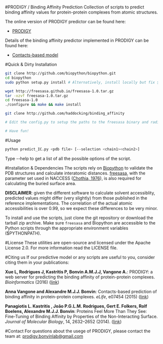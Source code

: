 #PRODIGY / Binding Affinity Prediction 
Collection of scripts to predict binding affinity values
for protein-protein complexes from atomic structures.

The online version of PRODIGY predictor can be found here:
* [PRODIGY](http://milou.science.uu.nl/services/PRODIGY/)

Details of the binding affinity predictor implemented in PRODIGY can be found here:
* [Contacts-based model](http://www.ncbi.nlm.nih.gov/pubmed/26193119)

#Quick & Dirty Installation
```bash
git clone http://github.com/biopython/biopython.git
cd biopython
sudo python setup.py install # Alternatively, install locally but fix $PYTHONPATH

wget http://freesasa.github.io/freesasa-1.0.tar.gz
tar -xzvf freesasa-1.0.tar.gz
cd freesasa-1.0
./configure && make && make install

git clone http://github.com/haddocking/binding_affinity

# Edit the config.py to setup the paths to the freesasa binary and radii files

# Have fun!
```

#Usage

```bash
python predict_IC.py <pdb file> [--selection <chain1><chain2>]
```

Type --help to get a list of all the possible options of the script.

#Installation & Dependencies
The scripts rely on [Biopython](www.biopython.org) to validate the PDB structures and calculate
interatomic distances. [freesasa](https://github.com/mittinatten/freesasa), with the parameter
set used in NACCESS ([Chothia, 1976](http://www.ncbi.nlm.nih.gov/pubmed/994183)), is also
required for calculating the buried surface area.

**DISCLAIMER**: given the different software to calculate solvent accessiblity, predicted
values might differ (very slightly) from those published in the reference implementations.
The correlation of the actual atomic accessibilities is over 0.99, so we expect these
differences to be very minor.

To install and use the scripts, just clone the git repository or download the tarball zip
archive. Make sure `freesasa` and Biopython are accessible to the Python scripts
through the appropriate environment variables ($PYTHONPATH).

#License
These utilities are open-source and licensed under the Apache License 2.0. For more information
read the LICENSE file.

#Citing us
If our predictive model or any scripts are useful to you, consider citing them in your
publications:

**Xue L, Rodrigues J, Kastritis P, Bonvin A.M.J.J, Vangone A.**: PRODIGY: a web server for predicting the binding affinity of protein-protein complexes. *Bioinformatics* (2016) ([link](http://bioinformatics.oxfordjournals.org/content/early/2016/08/27/bioinformatics.btw514))

**Anna Vangone and Alexandre M.J.J. Bonvin**: Contacts-based prediction of binding affinity in protein-protein complexes. *eLife*, e07454 (2015) ([link](http://www.ncbi.nlm.nih.gov/pubmed/26193119))

**Panagiotis L. Kastritis , João P.G.L.M. Rodrigues, Gert E. Folkers, Rolf Boelens, Alexandre M.J.J. Bonvin**: Proteins Feel More Than They See: Fine-Tuning of Binding Affinity by Properties of the Non-Interacting Surface. *Journal of Molecular Biology*, 14, 2632–2652 (2014). ([link](http://www.ncbi.nlm.nih.gov/pubmed/24768922))

#Contact
For questions about the usege of PRODIGY, please contact the team at: prodigy.bonvinlab@gmail.com

